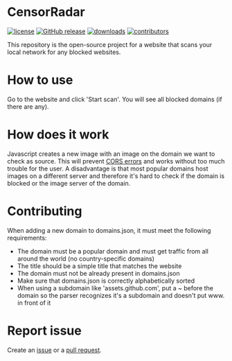 # CensorRadar
[![license](https://img.shields.io/github/license/MrLuit/CensorRadar.svg?style=flat-square)](https://github.com/MrLuit/CensorRadar/LICENSE.md) [![GitHub release](https://img.shields.io/github/release/MrLuit/CensorRadar.svg)](https://github.com/MrLuit/CensorRadar/releases) [![downloads](https://img.shields.io/github/downloads/MrLuit/CensorRadar/total.svg?style=flat-square)](https://github.com/MrLuit/CensorRadar/graphs/traffic) [![contributors](https://img.shields.io/github/contributors/MrLuit/CensorRadar.svg?style=flat-square)](https://github.com/MrLuit/CensorRadar/graphs/contributors)

This repository is the open-source project for a website that scans your local network for any blocked websites.

# How to use

Go to the website and click 'Start scan'. You will see all blocked domains (if there are any).

# How does it work
Javascript creates a new image with an image on the domain we want to check as source. This will prevent [CORS errors](https://enable-cors.org/) and works without too much trouble for the user. A disadvantage is that most popular domains host images on a different server and therefore it's hard to check if the domain is blocked or the image server of the domain.

# Contributing

When adding a new domain to domains.json, it must meet the following requirements:
- The domain must be a popular domain and must get traffic from all around the world (no country-specific domains)
- The title should be a simple title that matches the website
- The domain must not be already present in domains.json
- Make sure that domains.json is correctly alphabetically sorted
- When using a subdomain like 'assets.github.com', put a ~ before the domain so the parser recognizes it's a subdomain and doesn't put www. in front of it

# Report issue

Create an [issue](https://github.com/MrLuit/CensorRadar/issues) or a [pull request](https://github.com/MrLuit/CensorRadar/pulls).
